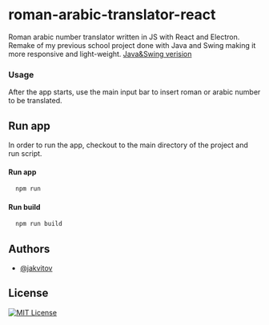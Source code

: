 
# roman-arabic-translator-react
Roman arabic number translator written in JS with React and Electron. Remake of my previous school project done with Java and Swing making it more responsive and light-weight.
[Java&Swing verision](https://github.com/jakvitov/roman_arabic_translator)

### Usage
After the app starts, use the main input bar to insert roman or arabic number to be translated.








## Run app
In order to run the app, checkout to the main directory of the project and run script.

#### Run app

```txt
  npm run
```


#### Run build

```txt
  npm run build
```


## Authors

- [@jakvitov](https://www.github.com/jakvitov)


## License
[![MIT License](https://img.shields.io/badge/License-MIT-green.svg)](https://choosealicense.com/licenses/mit/)

